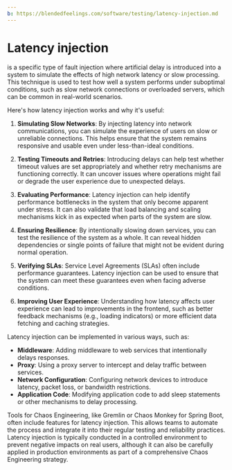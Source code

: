 ```yaml
---
b: https://blendedfeelings.com/software/testing/latency-injection.md
---
```


# Latency injection 
is a specific type of fault injection where artificial delay is introduced into a system to simulate the effects of high network latency or slow processing. This technique is used to test how well a system performs under suboptimal conditions, such as slow network connections or overloaded servers, which can be common in real-world scenarios.

Here's how latency injection works and why it's useful:

1. **Simulating Slow Networks**: By injecting latency into network communications, you can simulate the experience of users on slow or unreliable connections. This helps ensure that the system remains responsive and usable even under less-than-ideal conditions.

2. **Testing Timeouts and Retries**: Introducing delays can help test whether timeout values are set appropriately and whether retry mechanisms are functioning correctly. It can uncover issues where operations might fail or degrade the user experience due to unexpected delays.

3. **Evaluating Performance**: Latency injection can help identify performance bottlenecks in the system that only become apparent under stress. It can also validate that load balancing and scaling mechanisms kick in as expected when parts of the system are slow.

4. **Ensuring Resilience**: By intentionally slowing down services, you can test the resilience of the system as a whole. It can reveal hidden dependencies or single points of failure that might not be evident during normal operation.

5. **Verifying SLAs**: Service Level Agreements (SLAs) often include performance guarantees. Latency injection can be used to ensure that the system can meet these guarantees even when facing adverse conditions.

6. **Improving User Experience**: Understanding how latency affects user experience can lead to improvements in the frontend, such as better feedback mechanisms (e.g., loading indicators) or more efficient data fetching and caching strategies.

Latency injection can be implemented in various ways, such as:

- **Middleware**: Adding middleware to web services that intentionally delays responses.
- **Proxy**: Using a proxy server to intercept and delay traffic between services.
- **Network Configuration**: Configuring network devices to introduce latency, packet loss, or bandwidth restrictions.
- **Application Code**: Modifying application code to add sleep statements or other mechanisms to delay processing.

Tools for Chaos Engineering, like Gremlin or Chaos Monkey for Spring Boot, often include features for latency injection. This allows teams to automate the process and integrate it into their regular testing and reliability practices. Latency injection is typically conducted in a controlled environment to prevent negative impacts on real users, although it can also be carefully applied in production environments as part of a comprehensive Chaos Engineering strategy.